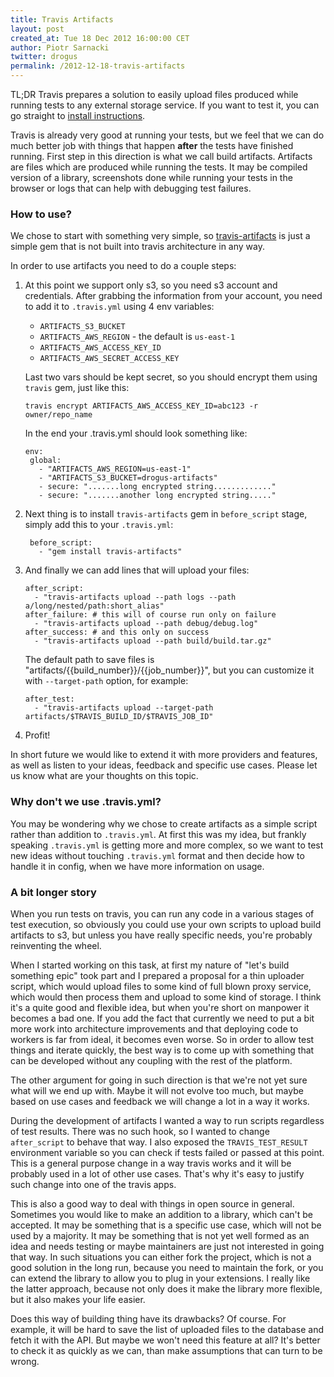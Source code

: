 ```yaml
---
title: Travis Artifacts
layout: post
created_at: Tue 18 Dec 2012 16:00:00 CET
author: Piotr Sarnacki
twitter: drogus
permalink: /2012-12-18-travis-artifacts
---
```


TL;DR Travis prepares a solution to easily upload files produced while
running tests to any external storage service. If you want to test it,
you can go straight to [install instructions](#How-to-use%3F).

Travis is already very good at running your tests, but we feel that we can
do much better job with things that happen **after** the tests have
finished running. First step in this direction is what we call build artifacts.
Artifacts are files which are produced while running the tests. It may be
compiled version of a library, screenshots done while running your tests in the browser
or logs that can help with debugging test failures.

### How to use?

We chose to start with something very simple, so [travis-artifacts](https://github.com/travis-ci/travis-artifacts)
is just a simple gem that is not built into travis architecture in any way.

In order to use artifacts you need to do a couple steps:

1. At this point we support only s3, so you need s3 account and credentials. After grabbing the
   information from your account, you need to add it to `.travis.yml` using 4 env variables:

   - `ARTIFACTS_S3_BUCKET`
   - `ARTIFACTS_AWS_REGION` - the default is `us-east-1`
   - `ARTIFACTS_AWS_ACCESS_KEY_ID`
   - `ARTIFACTS_AWS_SECRET_ACCESS_KEY`

   Last two vars should be kept secret, so you should encrypt them using `travis` gem, just like this:

       travis encrypt ARTIFACTS_AWS_ACCESS_KEY_ID=abc123 -r owner/repo_name

   In the end your .travis.yml should look something like:

       env:
        global:
          - "ARTIFACTS_AWS_REGION=us-east-1"
          - "ARTIFACTS_S3_BUCKET=drogus-artifacts"
          - secure: ".......long encrypted string............."
          - secure: ".......another long encrypted string....."

2. Next thing is to install `travis-artifacts` gem in `before_script` stage,
   simply add this to your `.travis.yml`:

        before_script:
          - "gem install travis-artifacts"

3. And finally we can add lines that will upload your files:

       after_script:
         - "travis-artifacts upload --path logs --path a/long/nested/path:short_alias"
       after_failure: # this will of course run only on failure
         - "travis-artifacts upload --path debug/debug.log"
       after_success: # and this only on success
         - "travis-artifacts upload --path build/build.tar.gz"

   The default path to save files is "artifacts/{{build_number}}/{{job_number}}",
   but you can customize it with `--target-path` option, for example:

       after_test:
         - "travis-artifacts upload --target-path artifacts/$TRAVIS_BUILD_ID/$TRAVIS_JOB_ID"

4. Profit!

In short future we would like to extend it with more providers and features, as well
as listen to your ideas, feedback and specific use cases. Please let us know what are
your thoughts on this topic.

### Why don't we use .travis.yml?

You may be wondering why we chose to create artifacts as a simple script rather than
addition to `.travis.yml`. At first this was my idea, but frankly speaking `.travis.yml`
is getting more and more complex, so we want to test new ideas without touching `.travis.yml`
format and then decide how to handle it in config, when we have more information on usage.

### A bit longer story

When you run tests on travis, you can run any code in a various stages of test
execution, so obviously you could use your own scripts to upload build artifacts
to s3, but unless you have really specific needs, you're probably reinventing the wheel.

When I started working on this task, at first my nature of "let's build something
epic" took part and I prepared a proposal for a thin uploader script, which would
upload files to some kind of full blown proxy service, which would then process them
and upload to some kind of storage. I think it's a quite good and
flexible idea, but when you're short on manpower it becomes a bad one. If you add
the fact that currently we need to put a bit more work into architecture
improvements and that deploying code to workers is far from ideal, it becomes
even worse. So in order to allow test things and iterate quickly, the best way
is to come up with something that can be developed without any coupling
with the rest of the platform.

The other argument for going in such direction is that we're not yet sure what will
we end up with. Maybe it will not evolve too much, but maybe based on use cases and
feedback we will change a lot in a way it works.

During the development of artifacts I wanted a way to run scripts regardless of test results.
There was no such hook, so I wanted to change `after_script` to behave that way.
I also exposed the `TRAVIS_TEST_RESULT` environment variable so you can check if tests failed
or passed at this point. This is a general purpose change in a way travis works and it will
be probably used in a lot of other use cases. That's why it's easy to justify such change
into one of the travis apps.

This is also a good way to deal with things in open source in general. Sometimes you would
like to make an addition to a library, which can't be accepted. It may be something that
is a specific use case, which will not be used by a majority. It may be something that
is not yet well formed as an idea and needs testing or maybe maintainers are just not
interested in going that way. In such situations you can either fork the project, which
is not a good solution in the long run, because you need to maintain the fork, or you can extend
the library to allow you to plug in your extensions. I really like the latter approach, because
not only does it make the library more flexible, but it also makes your life easier.

Does this way of building thing have its drawbacks? Of course. For example, it will be hard
to save the list of uploaded files to the database and fetch it with the API. But maybe we won't
need this feature at all? It's better to check it as quickly as we can, than make assumptions
that can turn to be wrong.
